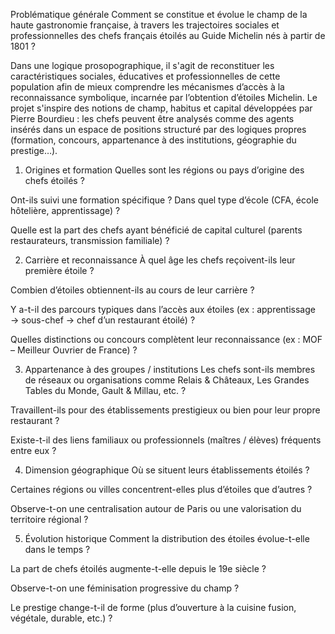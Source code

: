 Problématique générale
Comment se constitue et évolue le champ de la haute gastronomie française, à travers les trajectoires sociales et professionnelles des chefs français étoilés au Guide Michelin nés à partir de 1801 ?

Dans une logique prosopographique, il s'agit de reconstituer les caractéristiques sociales, éducatives et professionnelles de cette population afin de mieux comprendre les mécanismes d’accès à la reconnaissance symbolique, incarnée par l’obtention d’étoiles Michelin.
Le projet s'inspire des notions de champ, habitus et capital développées par Pierre Bourdieu : les chefs peuvent être analysés comme des agents insérés dans un espace de positions structuré par des logiques propres (formation, concours, appartenance à des institutions, géographie du prestige…).

1. Origines et formation
Quelles sont les régions ou pays d’origine des chefs étoilés ?

Ont-ils suivi une formation spécifique ? Dans quel type d’école (CFA, école hôtelière, apprentissage) ?

Quelle est la part des chefs ayant bénéficié de capital culturel (parents restaurateurs, transmission familiale) ?

2. Carrière et reconnaissance
À quel âge les chefs reçoivent-ils leur première étoile ?

Combien d’étoiles obtiennent-ils au cours de leur carrière ?

Y a-t-il des parcours typiques dans l’accès aux étoiles (ex : apprentissage → sous-chef → chef d’un restaurant étoilé) ?

Quelles distinctions ou concours complètent leur reconnaissance (ex : MOF – Meilleur Ouvrier de France) ?

3. Appartenance à des groupes / institutions
Les chefs sont-ils membres de réseaux ou organisations comme Relais & Châteaux, Les Grandes Tables du Monde, Gault & Millau, etc. ?

Travaillent-ils pour des établissements prestigieux ou bien pour leur propre restaurant ?

Existe-t-il des liens familiaux ou professionnels (maîtres / élèves) fréquents entre eux ?

4. Dimension géographique
Où se situent leurs établissements étoilés ?

Certaines régions ou villes concentrent-elles plus d’étoiles que d’autres ?

Observe-t-on une centralisation autour de Paris ou une valorisation du territoire régional ?

5. Évolution historique
Comment la distribution des étoiles évolue-t-elle dans le temps ?

La part de chefs étoilés augmente-t-elle depuis le 19e siècle ?

Observe-t-on une féminisation progressive du champ ?

Le prestige change-t-il de forme (plus d’ouverture à la cuisine fusion, végétale, durable, etc.) ?
